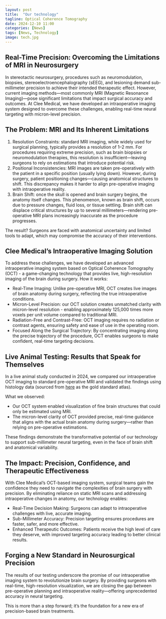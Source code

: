 ```yaml
---
layout: post
title:  "Our technology"
tagline: Optical Coherence Tomography
date: 2024-12-10 11:00
categories: [News]
tags: [News, Technology]
image: tech.jpg
---
```


## Real-Time Precision: Overcoming the Limitations of MRI in Neurosurgery

In stereotactic neurosurgery, procedures such as neuromodulation, biopsies, stereoelectroencephalography (sEEG), and lesioning demand sub-millimeter precision to achieve their intended therapeutic effect. However, current imaging methods—most commonly MRI (Magnetic Resonance Imaging)—pose significant limitations that impact surgical accuracy and outcomes.
At Clee Medical, we have developed an intraoperative imaging system designed to overcome these challenges, enabling real-time neural targeting with micron-level precision.

## The Problem: MRI and Its Inherent Limitations
1. Resolution Constraints: standard MRI imaging, while widely used for surgical planning, typically provides a resolution of 1–2 mm. For procedures requiring extreme precision, such as brain biopsies or neuromodulation therapies, this resolution is insufficient—leaving surgeons to rely on estimations that introduce potential risk.
2. Positional Inconsistencies: MRI images are taken pre-operatively with the patient in a specific position (usually lying down). However, during surgery, patient positioning changes—causing anatomical structures to shift. This discrepancy makes it harder to align pre-operative imaging with intraoperative reality.
3. Brain Shift: once the skull is opened and brain surgery begins, the anatomy itself changes. This phenomenon, known as brain shift, occurs due to pressure changes, fluid loss, or tissue settling. Brain shift can displace critical structures by up to several millimeters—rendering pre-operative MRI plans increasingly inaccurate as the procedure progresses.

The result? Surgeons are faced with anatomical uncertainty and limited tools to adapt, which may compromise the accuracy of their interventions.

## Clee Medical’s Intraoperative Imaging Solution

To address these challenges, we have developed an advanced intraoperative imaging system based on Optical Coherence Tomography (OCT) - a game-changing technology that provides live, high-resolution imaging of the brain during surgery.
How it works:
- Real-Time Imaging: Unlike pre-operative MRI, OCT creates live images of brain anatomy during surgery, reflecting the true intraoperative conditions.
- Micron-Level Precision: our OCT solution creates unmatched clarity with micron-level resolution - enabling approximately 125,000 times more voxels per unit volume compared to traditional MRI.
- Radiation-Free and Contrast-Free: OCT imaging requires no radiation or contrast agents, ensuring safety and ease of use in the operating room.
- Focused Along the Surgical Trajectory: By concentrating imaging along the precise trajectory of the procedure, OCT enables surgeons to make confident, real-time targeting decisions.

## Live Animal Testing: Results that Speak for Themselves

In a live animal study conducted in 2024, we compared our intraoperative OCT imaging to standard pre-operative MRI and validated the findings using histology data (sourced from [here](https://brainmuseum.org/Specimens/lagomorpha/domesticrabbit/sections/thumbnail.html) as the gold standard atlas).

What we observed:
- Our OCT system enabled visualization of fine brain structures that could only be estimated using MRI.
- The micron-level clarity of OCT provided precise, real-time guidance that aligns with the actual brain anatomy during surgery—rather than relying on pre-operative estimations.

These findings demonstrate the transformative potential of our technology to support sub-millimeter neural targeting, even in the face of brain shift and anatomical variability.

## The Impact: Precision, Confidence, and Therapeutic Effectiveness

With Clee Medical’s OCT-based imaging system, surgical teams gain the confidence they need to navigate the complexities of brain surgery with precision. By eliminating reliance on static MRI scans and addressing intraoperative changes in anatomy, our technology enables:
- Real-Time Decision Making: Surgeons can adapt to intraoperative challenges with live, accurate imaging.
- Sub-Millimeter Accuracy: Precision targeting ensures procedures are faster, safer, and more effective.
- Enhanced Therapeutic Outcomes: Patients receive the high level of care they deserve, with improved targeting accuracy leading to better clinical results.

## Forging a New Standard in Neurosurgical Precision

The results of our testing underscore the promise of our intraoperative imaging system to revolutionize brain surgery. By providing surgeons with real-time, high-resolution visualization, we are closing the gap between pre-operative planning and intraoperative reality—offering unprecedented accuracy in neural targeting.

This is more than a step forward; it’s the foundation for a new era of precision-based brain treatments.


